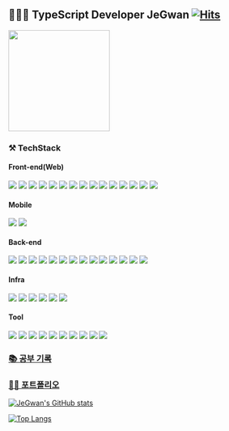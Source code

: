 ## 👨🏻‍💻 TypeScript Developer JeGwan [![Hits](https://hits.seeyoufarm.com/api/count/incr/badge.svg?url=https%3A%2F%2Fgithub.com%2FJeGwan&count_bg=%230050ff&title_bg=%23555555&icon=powerbi.svg&icon_color=%23FFFFFF&title=hits&edge_flat=false)](https://hits.seeyoufarm.com)

<img src="https://octocat-generator-assets.githubusercontent.com/my-octocat-1627642843890.png" width="200" height="200" />

### ⚒️ TechStack

#### Front-end(Web)

<a href="#" target="_blank"><img src="https://img.shields.io/badge/TypeScript-3178C6?style=flat-square&logo=TypeScript&logoColor=white"/></a>
<a href="#" target="_blank"><img src="https://img.shields.io/badge/Node.js-339933?style=flat-square&logo=Node.js&logoColor=white"/></a>
<a href="#" target="_blank"><img src="https://img.shields.io/badge/Next.js-000000?style=flat-square&logo=Next.js&logoColor=white"/></a>
<a href="#" target="_blank"><img src="https://img.shields.io/badge/React.js-61DAFB?style=flat-square&logo=React&logoColor=black"/></a>
<a href="#" target="_blank"><img src="https://img.shields.io/badge/GraphQL-E10098?style=flat-square&logo=GraphQL&logoColor=white"/></a>
<a href="#" target="_blank"><img src="https://img.shields.io/badge/Apollo%20Client-311C87?style=flat-square&logo=Apollo%20GraphQL&logoColor=white"/></a>
<a href="#" target="_blank"><img src="https://img.shields.io/badge/Sass-CC6699?style=flat-square&logo=Sass&logoColor=white"/></a>
<a href="#" target="_blank"><img src="https://img.shields.io/badge/Less-1D365D?style=flat-square&logo=Less&logoColor=white"/></a>
<a href="#" target="_blank"><img src="https://img.shields.io/badge/styled%20components-DB7093?style=flat-square&logo=styled-components&logoColor=white"/></a>
<a href="#" target="_blank"><img src="https://img.shields.io/badge/Jest-C21325?style=flat-square&logo=Jest&logoColor=white"/></a>
<a href="#" target="_blank"><img src="https://img.shields.io/badge/Ant%20Design-0170FE?style=flat-square&logo=Ant%20Design&logoColor=white"/></a>
<a href="#" target="_blank"><img src="https://img.shields.io/badge/Swiper-6332F6?style=flat-square&logo=Swiper&logoColor=white"/></a>
<a href="#" target="_blank"><img src="https://img.shields.io/badge/HTML5-E34F26?style=flat-square&logo=HTML5&logoColor=white"/></a>
<a href="#" target="_blank"><img src="https://img.shields.io/badge/JavaScript-F7DF1E?style=flat-square&logo=JavaScript&logoColor=black"/></a>
<a href="#" target="_blank"><img src="https://img.shields.io/badge/CSS3-1572B6?style=flat-square&logo=CSS3&logoColor=white"/></a>

#### Mobile

<a href="#" target="_blank"><img src="https://img.shields.io/badge/ReactNative-61DAFB?style=flat-square&logo=React&logoColor=black"/></a>
<a href="#" target="_blank"><img src="https://img.shields.io/badge/Expo-000020?style=flat-square&logo=Expo&logoColor=white"/></a>

#### Back-end

<a href="#" target="_blank"><img src="https://img.shields.io/badge/TypeScript-3178C6?style=flat-square&logo=TypeScript&logoColor=white"/></a>
<a href="#" target="_blank"><img src="https://img.shields.io/badge/Node.js-339933?style=flat-square&logo=Node.js&logoColor=white"/></a>
<a href="#" target="_blank"><img src="https://img.shields.io/badge/Express-000000?style=flat-square&logo=Express&logoColor=white"/></a>
<a href="#" target="_blank"><img src="https://img.shields.io/badge/Apollo%20Server-311C87?style=flat-square&logo=Apollo%20GraphQL&logoColor=white"/></a>
<a href="#" target="_blank"><img src="https://img.shields.io/badge/TypeORM-3178C6?style=flat-square&logo=TypeScript&logoColor=white"/></a>
<a href="#" target="_blank"><img src="https://img.shields.io/badge/TypeGraphQL-E10098?style=flat-square&logo=GraphQL&logoColor=white"/></a>
<a href="#" target="_blank"><img src="https://img.shields.io/badge/MySQL-4479A1?style=flat-square&logo=MySQL&logoColor=white"/></a>
<a href="#" target="_blank"><img src="https://img.shields.io/badge/PostgreSQL-336791?style=flat-square&logo=PostgreSQL&logoColor=white"/></a>
<a href="#" target="_blank"><img src="https://img.shields.io/badge/MongoDB-47A248?style=flat-square&logo=MongoDB&logoColor=white"/></a>
<a href="#" target="_blank"><img src="https://img.shields.io/badge/PHP-777BB4?style=flat-square&logo=PHP&logoColor=white"/></a>
<a href="#" target="_blank"><img src="https://img.shields.io/badge/Ubuntu-E95420?style=flat-square&logo=Ubuntu&logoColor=white"/></a>
<a href="#" target="_blank"><img src="https://img.shields.io/badge/CentOS-262577?style=flat-square&logo=CentOS&logoColor=white"/></a>
<a href="#" target="_blank"><img src="https://img.shields.io/badge/NGINX-009639?style=flat-square&logo=NGINX&logoColor=white"/></a>
<a href="#" target="_blank"><img src="https://img.shields.io/badge/Apache-D22128?style=flat-square&logo=Apache&logoColor=white"/></a>

#### Infra

<a href="#" target="_blank"><img src="https://img.shields.io/badge/AWS%20EC2-232F3E?style=flat-square&logo=Amazon%20AWS&logoColor=white"/></a>
<a href="#" target="_blank"><img src="https://img.shields.io/badge/AWS%20Lightsail-232F3E?style=flat-square&logo=Amazon%20AWS&logoColor=white"/></a>
<a href="#" target="_blank"><img src="https://img.shields.io/badge/AWS%20Route53-232F3E?style=flat-square&logo=Amazon%20AWS&logoColor=white"/></a>
<a href="#" target="_blank"><img src="https://img.shields.io/badge/AWS%20S3-232F3E?style=flat-square&logo=Amazon%20AWS&logoColor=white"/></a>
<a href="#" target="_blank"><img src="https://img.shields.io/badge/AWS%20IAM-232F3E?style=flat-square&logo=Amazon%20AWS&logoColor=white"/></a>
<a href="#" target="_blank"><img src="https://img.shields.io/badge/AWS%20Congnito-232F3E?style=flat-square&logo=Amazon%20AWS&logoColor=white"/></a>

#### Tool

<a href="#" target="_blank"><img src="https://img.shields.io/badge/Visual%20Studio%20Code-007ACC?style=flat-square&logo=Visual%20Studio%20Code&logoColor=white"/></a>
<a href="#" target="_blank"><img src="https://img.shields.io/badge/Postman-FF6C37?style=flat-square&logo=Postman&logoColor=white"/></a>
<a href="#" target="_blank"><img src="https://img.shields.io/badge/Firebase-FFCA28?style=flat-square&logo=Firebase&logoColor=black"/></a>
<a href="#" target="_blank"><img src="https://img.shields.io/badge/Zeplin-F79733?style=flat-square&logo=Skyliner&logoColor=white"/></a>
<a href="#" target="_blank"><img src="https://img.shields.io/badge/GitHub-181717?style=flat-square&logo=GitHub&logoColor=white"/></a>
<a href="#" target="_blank"><img src="https://img.shields.io/badge/Bitbucket-0052CC?style=flat-square&logo=Bitbucket&logoColor=white"/></a>
<a href="#" target="_blank"><img src="https://img.shields.io/badge/Jira-0052CC?style=flat-square&logo=Jira&logoColor=white"/></a>
<a href="#" target="_blank"><img src="https://img.shields.io/badge/Docker-2496ED?style=flat-square&logo=Docker&logoColor=white"/></a>
<a href="#" target="_blank"><img src="https://img.shields.io/badge/Adobe%20Photoshop-31A8FF?style=flat-square&logo=Adobe%20Photoshop&logoColor=white"/></a>
<a href="#" target="_blank"><img src="https://img.shields.io/badge/Adobe%20Illustrator-FF9A00?style=flat-square&logo=Adobe%20Illustrator&logoColor=white"/></a>

### [📚 공부 기록](https://www.notion.so/immutable-e82ceab0c8734ba8a9eaaba5c27ff128)

### [🧑‍🎨 포트폴리오](https://superposition.link/portfolio.pdf)

[![JeGwan's GitHub stats](https://github-readme-stats.vercel.app/api?username=JeGwan&count_private=true&show_icons=true&hide=stars,contribs&title_color=fff&icon_color=79ff97&text_color=9f9f9f&bg_color=151515)](https://github.com/anuraghazra/github-readme-stats)

[![Top Langs](https://github-readme-stats.vercel.app/api/top-langs/?username=JeGwan&layout=compact)](https://github.com/anuraghazra/github-readme-stats)

<!--
**JeGwan/JeGwan** is a ✨ _special_ ✨ repository because its `README.md` (this file) appears on your GitHub profile.

Here are some ideas to get you started:

- 🔭 I’m currently working on ...
- 🌱 I’m currently learning ...
- 👯 I’m looking to collaborate on ...
- 🤔 I’m looking for help with ...
- 💬 Ask me about ...
- 📫 How to reach me: ...
- 😄 Pronouns: ...
- ⚡ Fun fact: ...
-->
